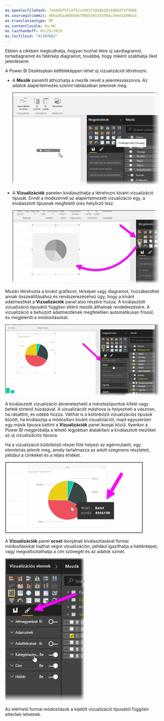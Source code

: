 ```yaml
---
ms.openlocfilehash: 74d45bf5fcaf51c29d1f1818b3d14d85d73ff086
ms.sourcegitcommit: 60dad5aa0d85db790553e537bf8ac34ee3289ba3
ms.translationtype: MT
ms.contentlocale: hu-HU
ms.lasthandoff: 05/29/2019
ms.locfileid: "61397662"
---
```

Ebben a cikkben megtudhatja, hogyan hozhat létre új sávdiagramot, tortadiagramot és fatérkép diagramot, továbbá, hogy miként szabhatja őket jelentéseire.

A Power BI Desktopban kétféleképpen lehet új vizualizációt létrehozni:

* A **Mezők** panelről áthúzhatja a mezők nevét a jelentésvászonra. Az adatok alapértelmezés szerint táblázatban jelennek meg.
  
  ![](media/3-2-create-customize-simple-visualizations/3-2_1.png)
* A **Vizualizációk** panelen kiválaszthatja a létrehozni kívánt vizualizáció típusát. Ennél a módszernél az alapértelmezett vizualizáció egy, a kiválasztott típusnak megfelelő üres helyőrző lesz.
  
  ![](media/3-2-create-customize-simple-visualizations/3-2_2.png)

Miután létrehozta a kívánt grafikont, térképet vagy diagramot, hozzákezdhet annak összeállításához és rendszerezéséhez úgy, hogy a kívánt adatmezőket a **Vizualizációk** panel alsó részére húzza. A kiválasztott vizualizáció típusától függően eltérő mezők állhatnak rendelkezésére. A vizualizáció a behúzott adatmezőknek megfelelően automatikusan frissül, és megjeleníti a módosításokat.

![](media/3-2-create-customize-simple-visualizations/3-2_3.png)

A kiválasztott vizualizáció átméretezhető a méretezőpontok kifelé vagy befelé történő húzásával. A vizualizációt máshova is helyezheti a vásznon, ha rákattint, és odébb húzza. Válthat is a különböző vizualizációs típusok között, ha kiválasztja a módosítani kívánt vizualizációt, majd egyszerűen egy másik típusra kattint a **Vizualizációk** panel ikonjai közül. Ilyenkor a Power BI megpróbálja a lehető legjobban átalakítani a kiválasztott mezőket az új vizualizációs típusra.

Ha a vizualizáció különböző részei fölé helyezi az egérmutatót, egy elemleírás jelenik meg, amely tartalmazza az adott szegmens részleteit, például a címkéket és a teljes értéket.

![](media/3-2-create-customize-simple-visualizations/3-2_4.png)

A **Vizualizációk** panel **ecset** ikonjának kiválasztásával formai módosításokat hajthat végre vizualizáción, például igazíthatja a háttérképet, vagy megváltoztathatja a cím szövegét és az adatok színét.

![](media/3-2-create-customize-simple-visualizations/3-2_5.png)

Az elérhető formai módosítások a kijelölt vizualizáció típusától függően eltérőek lehetnek.


